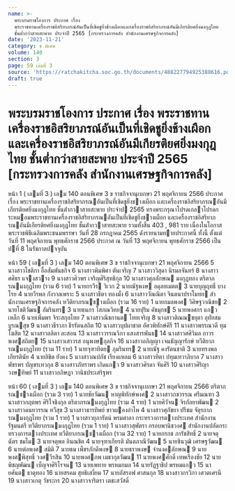 ```yaml
---
name: >-
  พระบรมราชโองการ ประกาศ เรื่อง
  พระราชทานเครื่องราชอิสริยาภรณ์อันเป็นที่เชิดชูยิ่งช้างเผือกและเครื่องราชอิสริยาภรณ์อันมีเกียรติยศยิ่งมงกุฎไทย
  ชั้นต่ำกว่าสายสะพาย ประจำปี 2565 [กระทรวงการคลัง สำนักงานเศรษฐกิจการคลัง]
date: '2023-11-21'
category: ข พิเศษ
volume: 140
section: 3
page: 59 เล่มที่ 3
source: 'https://ratchakitcha.soc.go.th/documents/488227794925388616.pdf'
draft: true
---
```


# พระบรมราชโองการ ประกาศ เรื่อง พระราชทานเครื่องราชอิสริยาภรณ์อันเป็นที่เชิดชูยิ่งช้างเผือกและเครื่องราชอิสริยาภรณ์อันมีเกียรติยศยิ่งมงกุฎไทย ชั้นต่ำกว่าสายสะพาย ประจำปี 2565 [กระทรวงการคลัง สำนักงานเศรษฐกิจการคลัง]

หน้า 1 ( เลมที่ 3 ) เลม 140 ตอนพิเศษ 3 ข ราชกิจจานุเบกษา 21 พฤศจิกายน 2566 ประกาศ เรื่อง พระราชทานเครื่องราชอิสริยาภรณอันเป็นที่เชิดชูยิ่งชางเผือก และเครื่องราชอิสริยาภรณอันมีเกียรติยศยิ่งมงกุฎไทย ชั้นต่ํากวาสายสะพาย ประจําป 2565 ทรงพระกรุณาโปรดเกลาโปรดกระหมอมพระราชทานเครื่องราชอิสริยาภรณอันเป็นที่เชิดชูยิ่งชางเผือก และเครื่องราชอิสริยาภรณอันมีเกียรติยศยิ่งมงกุฎไทย ชั้นต่ํากวาสายสะพาย รวมทั้งสิ้น 403 , 981 ราย เนื่องในโอกาสพระราชพิธีเฉลิมพระชนมพรรษา วันที่ 28 กรกฎาคม 2565 ดังรายนามทายประกาศนี้ ทั้งนี้ ตั้งแต่วันที่ 11 พฤศจิกายน พุทธศักราช 2566 ประกาศ ณ วันที่ 13 พฤศจิกายน พุทธศักราช 2566 เป็นปที่ 8 ในรัชกาลปจจุบัน

หน้า 59 ( เลมที่ 3 ) เลม 140 ตอนพิเศษ 3 ข ราชกิจจานุเบกษา 21 พฤศจิกายน 2566 5 นางสาวโชติกา อื้อสัมพันธกิจ 6 นางสาวพิมพิศา ตันเจริญ 7 นางสาววิสุดา นิรมลจันทร์ 8 นางสาวศศิธร แจงสวาง 9 นางสาวศิวพร เจริญศิริสุทธิกุล 10 นางสาวศุภลักษณ มงกุฎทอง ตริตาภรณมงกุฎไทย (รวม 6 ราย) 1 นายกรวีร วิเวก 2 นายณัฐพงษ อดุลยเมตต 3 นายบุญฤทธิ์ บางโรย 4 นายวีรพล กังวาลเพราะ 5 นางสาวธีตา ทองมั่ง 6 นางสาววัณณิตา จินตนาปราโมทย สํานักงานเศรษฐกิจการคลัง ทวีติยาภรณชางเผือก (รวม 16 ราย) 1 นายกมลพงศ วิศิษฐวาณิชย 2 นายโชติวัฒน อัมรินทร 3 นายธนกร โสภณวิทย 4 นายปุริม คัชมุกข 5 นายพงศกร แกวเหล็ก 6 นายเพิ่มพร จิระสกุลไทย 7 นางสาวณิชกานต ไทยเจริญ 8 นางสาวติณณชยุตา อุทัยสมบูรณสุข 9 นางสาวธีราภา ธีรรัตนสถิต 10 นางสาวบุปผาชาต อัศวพิทักษ์คีรี 11 นางสาวพรรณวดี ทุมโฆสิต 12 นางสาวลลิตา ละสอน 13 นางสาววรรณวิภา แสงสารพันธ 14 นางสาวศศิวิมล ถาวรพงศสถิตย 15 นางสาวเสาวรส อนุพงษกุลกิจ 16 นางสาวอภิญญา เจนธัญญารักษ์ ทวีติยาภรณมงกุฎไทย (รวม 11 ราย) 1 นายจุฑาทิตย ภุมรินทร 2 นายณัฐ คงรัตนชาติ 3 นายทรงพล เกียรตินัย 4 นายลิขิต ยังคง 5 นางสาวณปภัช เรียงแหลม 6 นางสาวทิตา ปทุมเทวาภิบาล 7 นางสาวพัชรพร บัญชรเทวกุล 8 นางสาวภัทราพร เกิดแกว 9 นางสาวศิรดา จันศิริ 10 นางสาวศิริญา วงษทิพย์ 11 นางสาวอภิษฎา วานิชประเสริฐพร

หน้า 60 ( เลมที่ 3 ) เลม 140 ตอนพิเศษ 3 ข ราชกิจจานุเบกษา 21 พฤศจิกายน 2566 ตริตาภรณชางเผือก (รวม 3 ราย) 1 นายชัยวัฒน หาญพิทักษ์พงศ 2 นางสาวกชวรรณ ศรีมณฑา 3 นางสาวกฤตพร ศิริใจชิงกุล ตริตาภรณมงกุฎไทย (รวม 4 ราย) 1 นายศิวัจน จิรกัลยาพัฒน 2 นางสาวดนยวรรณ ทวีสุข 3 นางสาวธารทิพย์ ขาวผองอําไพ 4 นางสาวศุภัชยา ปรีชม จัตุรถาภรณมงกุฎไทย (รวม 1 ราย) 1 นางสาวยุภารัตน์ พรมศาลา กระทรวงการตางประเทศ สํานักงานรัฐมนตรี ทวีติยาภรณมงกุฎไทย (รวม 1 ราย) 1 นางสาวสุพัตรา กรอบพานิชวงศ สํานักงานปลัดกระทรวงการตางประเทศ ทวีติยาภรณชางเผือก (รวม 32 ราย) 1 นายกรกช ภารัชสิทธิ์ 2 นายจตุฉัตร ชมไม 3 นายจตุพล อินณชิต 4 นายจุฑาเกียรติ มันตภาณีวัฒน 5 นายชินวุฒิ เศรษฐวัฒน 6 นายต่อพงศ สมิติ 7 นายธม เพ็ชรภักดีพงษ 8 นายธราพงษ จํานงคลักษณ 9 นายพงศพิสุทธิ์ วงศวีรสิน 10 นายพงศภพ เมธากุลวัฒน 11 นายพงศศักดิ์ เทพเรืองชัย 12 นายพิชญพัฒน เบ็ญจาศิริโรจน 13 นายเพทาย พรหมกมล 14 นายรัฏฐาธิป พรหมแกว 15 นายศันต ธาตุทอง 16 นายสรคม สุทธิเสงี่ยม 17 นายอัสรอฟ ศาสนกุล 18 นางสาวกรวิกา เศวตเศรนี 19 นางสาวเกตุ วัชระกร 20 นางสาวจาริตรา เตชะสวัสดิ์
